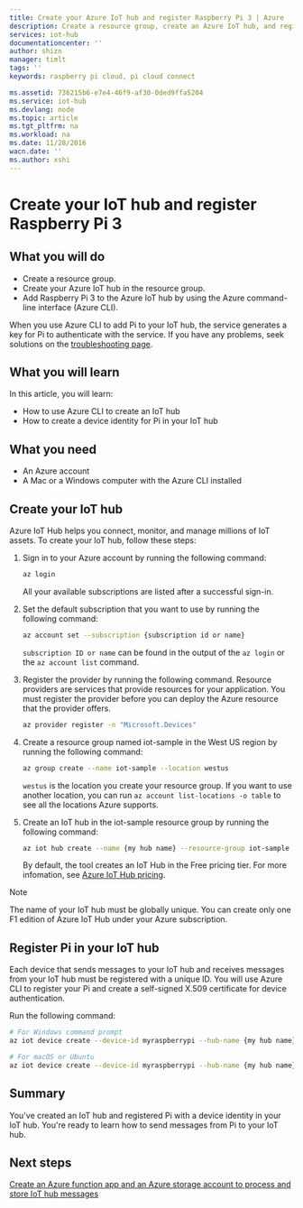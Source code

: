 ```yaml
---
title: Create your Azure IoT hub and register Raspberry Pi 3 | Azure
description: Create a resource group, create an Azure IoT hub, and register Pi in the IoT Hub identity registry by using Azure CLI.
services: iot-hub
documentationcenter: ''
author: shizn
manager: timlt
tags: ''
keywords: raspberry pi cloud, pi cloud connect

ms.assetid: 736215b6-e7e4-46f9-af30-0ded9ffa5204
ms.service: iot-hub
ms.devlang: node
ms.topic: article
ms.tgt_pltfrm: na
ms.workload: na
ms.date: 11/28/2016
wacn.date: ''
ms.author: xshi
---
```


# Create your IoT hub and register Raspberry Pi 3
## What you will do
* Create a resource group.
* Create your Azure IoT hub in the resource group.
* Add Raspberry Pi 3 to the Azure IoT hub by using the Azure command-line interface (Azure CLI).

When you use Azure CLI to add Pi to your IoT hub, the service generates a key for Pi to authenticate with the service. If you have any problems, seek solutions on the [troubleshooting page](./iot-hub-raspberry-pi-kit-node-troubleshooting.md).

## What you will learn
In this article, you will learn:
* How to use Azure CLI to create an IoT hub
* How to create a device identity for Pi in your IoT hub

## What you need
* An Azure account
* A Mac or a Windows computer with the Azure CLI installed

## Create your IoT hub
Azure IoT Hub helps you connect, monitor, and manage millions of IoT assets. To create your IoT hub, follow these steps:

1. Sign in to your Azure account by running the following command:

   ```bash
   az login
   ```

   All your available subscriptions are listed after a successful sign-in.

2. Set the default subscription that you want to use by running the following command:

   ```bash
   az account set --subscription {subscription id or name}
   ```

   `subscription ID or name` can be found in the output of the `az login` or the `az account list` command.

3. Register the provider by running the following command. Resource providers are services that provide resources for your application. You must register the provider before you can deploy the Azure resource that the provider offers.

   ```bash
   az provider register -n "Microsoft.Devices"
   ```
4. Create a resource group named iot-sample in the West US region by running the following command:

   ```bash
   az group create --name iot-sample --location westus
   ```

   `westus` is the location you create your resource group. If you want to use another location, you can run `az account list-locations -o table` to see all the locations Azure supports.

5. Create an IoT hub in the iot-sample resource group by running the following command:

   ```bash
   az iot hub create --name {my hub name} --resource-group iot-sample
   ```

   By default, the tool creates an IoT Hub in the Free pricing tier. For more infomation, see [Azure IoT Hub pricing](https://www.azure.cn/pricing/details/iot-hub/).

> [!NOTE] 
> The name of your IoT hub must be globally unique. You can create only one F1 edition of Azure IoT Hub under your Azure subscription.

## Register Pi in your IoT hub
Each device that sends messages to your IoT hub and receives messages from your IoT hub must be registered with a unique ID. You will use Azure CLI to register your Pi and create a self-signed X.509 certificate for device authentication.

Run the following command:

```bash
# For Windows command prompt
az iot device create --device-id myraspberrypi --hub-name {my hub name} --x509 --output-dir %USERPROFILE%\.iot-hub-getting-started

# For macOS or Ubuntu
az iot device create --device-id myraspberrypi --hub-name {my hub name} --x509 --output-dir ~/.iot-hub-getting-started
```

## Summary
You've created an IoT hub and registered Pi with a device identity in your IoT hub. You're ready to learn how to send messages from Pi to your IoT hub.

## Next steps
[Create an Azure function app and an Azure storage account to process and store IoT hub messages](./iot-hub-raspberry-pi-kit-node-lesson3-deploy-resource-manager-template.md)